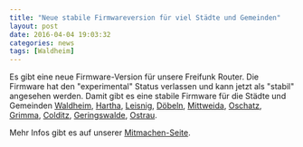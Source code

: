 ```yaml
---
title: "Neue stabile Firmwareversion für viel Städte und Gemeinden"
layout: post
date: 2016-04-04 19:03:32
categories: news
tags: [Waldheim]
---
```


Es gibt eine neue Firmware-Version für unsere Freifunk Router. Die Firmware hat den "experimental" Status verlassen und kann jetzt als "stabil" angesehen werden.
Damit gibt es eine stabile Firmware für die Städte und Gemeinden
[Waldheim](http://firmware.freifunk-mittelsachsen.de/stable/waldheim/),
[Hartha](http://firmware.freifunk-mittelsachsen.de/stable/hartha/),
[Leisnig](http://firmware.freifunk-mittelsachsen.de/stable/leisnig/),
[Döbeln](http://firmware.freifunk-mittelsachsen.de/stable/doebeln/),
[Mittweida](http://firmware.freifunk-mittelsachsen.de/stable/mittweida/),
[Oschatz](http://firmware.freifunk-mittelsachsen.de/stable/oschatz/),
[Grimma](http://firmware.freifunk-mittelsachsen.de/stable/grimma/),
[Colditz](http://firmware.freifunk-mittelsachsen.de/stable/colditz/),
[Geringswalde](http://firmware.freifunk-mittelsachsen.de/stable/geringswalde/),
[Ostrau](http://firmware.freifunk-mittelsachsen.de/stable/ostrau/).

Mehr Infos gibt es auf unserer [Mitmachen-Seite](/mitmachen).
